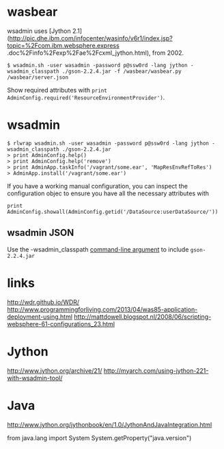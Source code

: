 # wasbear

wsadmin uses [Jython 2.1](http://pic.dhe.ibm.com/infocenter/wasinfo/v6r1/index.jsp?topic=%2Fcom.ibm.websphere.express
.doc%2Finfo%2Fexp%2Fae%2Fcxml_jython.html), from 2002.

    $ wsadmin.sh -user wasadmin -password p@ssw0rd -lang jython -wsadmin_classpath ./gson-2.2.4.jar -f /wasbear/wasbear.py /wasbear/server.json

Show required attributes with `print AdminConfig.required('ResourceEnvironmentProvider')`.

# wsadmin

    $ rlwrap wsadmin.sh -user wasadmin -password p@ssw0rd -lang jython -wsadmin_classpath ./gson-2.2.4.jar
    > print AdminConfig.help()
    > print AdminConfig.help('remove')
    > print AdminApp.taskInfo('/vagrant/some.ear', 'MapResEnvRefToRes')
    > AdminApp.install('/vagrant/some.ear')

If you have a working manual configuration, you can inspect the configuration objec to ensure you have all the
necessary attributes with

    print AdminConfig.showall(AdminConfig.getid('/DataSource:userDataSource/'))

## wsadmin JSON

Use the -wsadmin_classpath [command-line argument](http://www-01.ibm.com/support/knowledgecenter/?lang=en#!/SSAW57_7.0.0/com.ibm.websphere.nd.multiplatform.doc/info/ae/ae/rxml_commandline.html?cp=SSAW57_7.0.0%2F3-16-1-96)
to include `gson-2.2.4.jar`

# links

http://wdr.github.io/WDR/
http://www.programmingforliving.com/2013/04/was85-application-deployment-using.html
http://mattdowell.blogspot.nl/2008/06/scripting-websphere-61-configurations_23.html

# Jython
http://www.jython.org/archive/21/
http://myarch.com/using-jython-221-with-wsadmin-tool/

# Java
http://www.jython.org/jythonbook/en/1.0/JythonAndJavaIntegration.html

from java.lang import System
System.getProperty("java.version")
